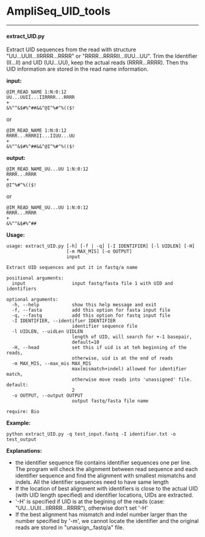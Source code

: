 # AmpliSeq\_UID\_tools

---

#### extract\_UID.py
Extract UID sequences from the read with structure "UU...UUII...IIRRRR...RRRR" or "RRRR...RRRRII...IIUU...UU". Trim the Identifier (II...II) and UID (UU...UU), keep the actual reads (RRRR...RRRR). Then ths UID information are stored in the read name information.

__input:__
```
@IM_READ_NAME 1:N:0:12 
UU...UUII...IIRRRR...RRRR
+
&%^^&$#%^##&&^@I^%#^%(($!
```
  or
```
@IM_READ_NAME 1:N:0:12
RRRR...RRRRII...IIUU...UU
+
&%^^&$#%^##&&^@I^%#^%(($!
```

__output:__
```
@IM_READ_NAME_UU...UU 1:N:0:12
RRRR...RRRR
+
@I^%#^%(($!
```
  or 
```
@IM_READ_NAME_UU...UU 1:N:0:12
RRRR...RRRR
+
&%^^&$#%^##
```



__Usage:__
```
usage: extract_UID.py [-h] [-f | -q] [-I IDENTIFIER] [-l UIDLEN] [-H]
                      [-m MAX_MIS] [-o OUTPUT]
                      input

Extract UID sequences and put it in fastq/a name

positional arguments:
  input                 input fastq/fasta file 1 with UID and identifiers

optional arguments:
  -h, --help            show this help message and exit
  -f, --fasta           add this option for fasta input file
  -q, --fastq           add this option for fastq input file
  -I IDENTIFIER, --identifier IDENTIFIER
                        identifier sequence file
  -l UIDLEN, --uidLen UIDLEN
                        length of UID, will search for +-1 basepair,
                        default=10
  -H, --head            set this if uid is at teh beginning of the reads,
                        otherwise, uid is at the end of reads
  -m MAX_MIS, --max_mis MAX_MIS
                        max(mismatch+indel) allowed for identifier match,
                        otherwise move reads into 'unassigned' file. default:
                        2
  -o OUTPUT, --output OUTPUT
                        output fastq/fasta file name

require: Bio

```

__Example:__
```
python extract_UID.py -q test_input.fastq -I identifier.txt -o test_output
```

__Explanations:__
* the identifier sequence file contains identifier sequences one per line. The program will check the alignment between read sequence and each identifier sequence and find the alignment with smallest mismatchs and indels. All the identifier sequences need to have same length
* If the location of best alignment with identifiers is close to the actual UID (with UID length specified) and identifier locations, UIDs are extracted.
* '-H' is specified if UID is at the begining of the reads (case: "UU...UUII...IIRRRR...RRRR"), otherwise don't set '-H'
* If the best alignment has mismatch and indel number larger than the number specified by '-m', we cannot locate the identifier and the original reads are stored in "unassign_<output>.fastq/a" file.

